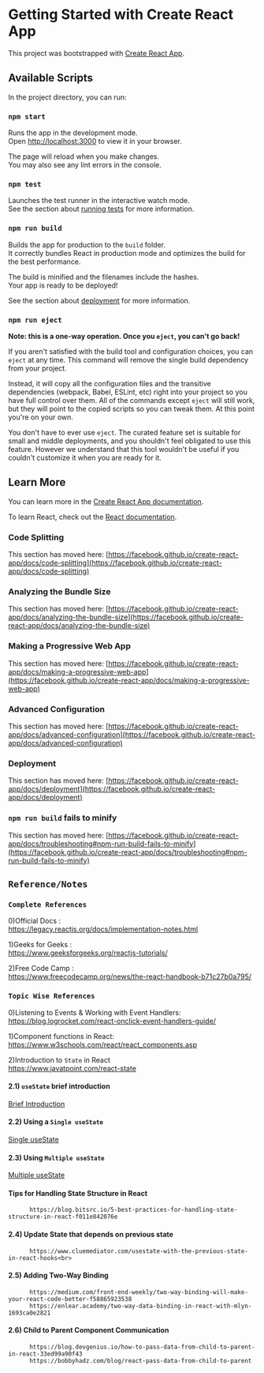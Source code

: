 # Getting Started with Create React App

This project was bootstrapped with [Create React App](https://github.com/facebook/create-react-app).

## Available Scripts

In the project directory, you can run:

### `npm start`

Runs the app in the development mode.\
Open [http://localhost:3000](http://localhost:3000) to view it in your browser.

The page will reload when you make changes.\
You may also see any lint errors in the console.

### `npm test`

Launches the test runner in the interactive watch mode.\
See the section about [running tests](https://facebook.github.io/create-react-app/docs/running-tests) for more information.

### `npm run build`

Builds the app for production to the `build` folder.\
It correctly bundles React in production mode and optimizes the build for the best performance.

The build is minified and the filenames include the hashes.\
Your app is ready to be deployed!

See the section about [deployment](https://facebook.github.io/create-react-app/docs/deployment) for more information.

### `npm run eject`

**Note: this is a one-way operation. Once you `eject`, you can't go back!**

If you aren't satisfied with the build tool and configuration choices, you can `eject` at any time. This command will remove the single build dependency from your project.

Instead, it will copy all the configuration files and the transitive dependencies (webpack, Babel, ESLint, etc) right into your project so you have full control over them. All of the commands except `eject` will still work, but they will point to the copied scripts so you can tweak them. At this point you're on your own.

You don't have to ever use `eject`. The curated feature set is suitable for small and middle deployments, and you shouldn't feel obligated to use this feature. However we understand that this tool wouldn't be useful if you couldn't customize it when you are ready for it.

## Learn More

You can learn more in the [Create React App documentation](https://facebook.github.io/create-react-app/docs/getting-started).

To learn React, check out the [React documentation](https://reactjs.org/).

### Code Splitting

This section has moved here: [https://facebook.github.io/create-react-app/docs/code-splitting](https://facebook.github.io/create-react-app/docs/code-splitting)

### Analyzing the Bundle Size

This section has moved here: [https://facebook.github.io/create-react-app/docs/analyzing-the-bundle-size](https://facebook.github.io/create-react-app/docs/analyzing-the-bundle-size)

### Making a Progressive Web App

This section has moved here: [https://facebook.github.io/create-react-app/docs/making-a-progressive-web-app](https://facebook.github.io/create-react-app/docs/making-a-progressive-web-app)

### Advanced Configuration

This section has moved here: [https://facebook.github.io/create-react-app/docs/advanced-configuration](https://facebook.github.io/create-react-app/docs/advanced-configuration)

### Deployment

This section has moved here: [https://facebook.github.io/create-react-app/docs/deployment](https://facebook.github.io/create-react-app/docs/deployment)

### `npm run build` fails to minify

This section has moved here: [https://facebook.github.io/create-react-app/docs/troubleshooting#npm-run-build-fails-to-minify](https://facebook.github.io/create-react-app/docs/troubleshooting#npm-run-build-fails-to-minify)

## `Reference/Notes`

### `Complete References`

0)Official Docs :<br>
https://legacy.reactjs.org/docs/implementation-notes.html

1)Geeks for Geeks : <br>
https://www.geeksforgeeks.org/reactjs-tutorials/

2)Free Code Camp :<br>
https://www.freecodecamp.org/news/the-react-handbook-b71c27b0a795/

### `Topic Wise References`

0)Listening to Events & Working with Event Handlers:<br>
https://blog.logrocket.com/react-onclick-event-handlers-guide/

1)Component functions in React:<br>
https://www.w3schools.com/react/react_components.asp

2)Introduction to `State` in React<br>
https://www.javatpoint.com/react-state<br>
  ####    2.1) `useState` brief introduction
  [Brief Introduction](https://www.w3schools.com/react/react_usestate.asp)
  ####    2.2) Using a `Single useState`<br>
  [Single useState](https://bobbyhadz.com/blog/react-update-object-in-array)
 ####     2.3) Using `Multiple useState`<br>
  [Multiple useState](https://dmitripavlutin.com/react-usestate-hook-guide/#2-multiple-states)
 ####     Tips for Handling State Structure in React<br>
          https://blog.bitsrc.io/5-best-practices-for-handling-state-structure-in-react-f011e842076e
 ####     2.4) Update State that depends on previous state<br>
          https://www.cluemediator.com/usestate-with-the-previous-state-in-react-hooks<br>
 ####     2.5) Adding Two-Way Binding<br>
          https://medium.com/front-end-weekly/two-way-binding-will-make-your-react-code-better-f58865923538
          https://enlear.academy/two-way-data-binding-in-react-with-mlyn-1693ca0e2821
 ####     2.6) Child to Parent Component Communication<br>
          https://blog.devgenius.io/how-to-pass-data-from-child-to-parent-in-react-33ed99a90f43
          https://bobbyhadz.com/blog/react-pass-data-from-child-to-parent
